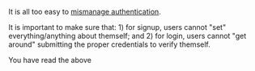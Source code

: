 It is all too easy to [mismanage authentication](https://www.owasp.org/index.php/Top_10_2013-A2-Broken_Authentication_and_Session_Management).

It is important to make sure that: 1) for signup, users cannot "set" everything/anything about themself; and 2) for login, users cannot "get around" submitting the proper credentials to verify themself.

<guide>
You have read the above
</guide>